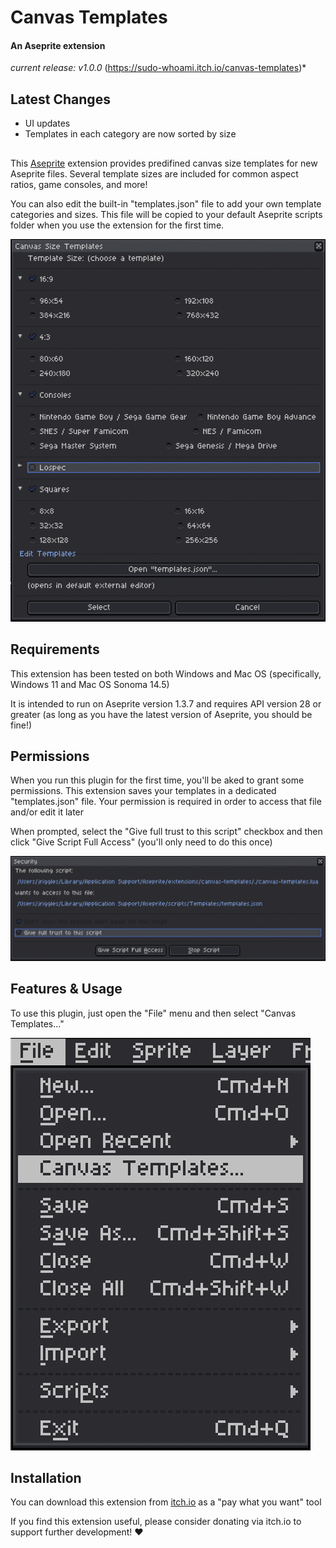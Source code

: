 # Canvas Templates

#### An Aseprite extension
*current release: v1.0.0*
(https://sudo-whoami.itch.io/canvas-templates)*

## Latest Changes
- UI updates
- Templates in each category are now sorted by size

##
This [Aseprite](https://aseprite.org) extension provides predifined canvas size templates for new Aseprite files. Several template sizes are included for common aspect ratios, game consoles, and more!

You can also edit the built-in "templates.json" file to add your own template categories and sizes. This file will be copied to your default Aseprite scripts folder when you use the extension for the first time.

<img src="./screenshots/template selection.png"></img>

## Requirements

This extension has been tested on both Windows and Mac OS (specifically, Windows 11 and Mac OS Sonoma 14.5)

It is intended to run on Aseprite version 1.3.7 and requires API version 28 or greater (as long as you have the latest version of Aseprite, you should be fine!)

## Permissions
When you run this plugin for the first time, you'll be aked to grant some permissions. This extension saves your templates in a dedicated "templates.json" file. Your permission is required in order to access that file and/or edit it later

When prompted, select the "Give full trust to this script" checkbox and then click "Give Script Full Access" (you'll only need to do this once)

<img src="./screenshots/security dialog.png"></img>

## Features & Usage
To use this plugin, just open the "File" menu and then select "Canvas Templates..."

<img src="./screenshots/file menu selection.png"></img>

## Installation
You can download this extension from [itch.io](https://sudo-whoami.itch.io/canvas-templates) as a "pay what you want" tool

If you find this extension useful, please consider donating via itch.io to support further development! &hearts;
